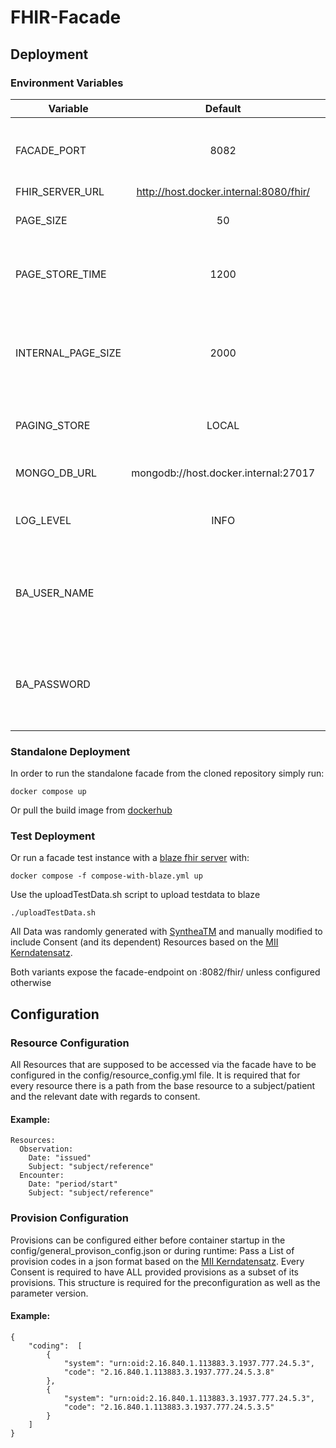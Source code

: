 # FHIR-Facade

## Deployment

### Environment Variables

| Variable                      | Default                       | Function                      | Comment                       |
|-------------------------------|:-----------------------------:|:-----------------------------:|:-----------------------------:|
| FACADE_PORT | 8082 | Port on which the Fhir-Facade is available | |
| FHIR_SERVER_URL | http://host.docker.internal:8080/fhir/   | |  |
| PAGE_SIZE | 50 | Number of entries per result page | |
| PAGE_STORE_TIME | 1200 | Seconds after which queried pages are discarded | |
| INTERNAL_PAGE_SIZE | 2000 | Number of loaded resources, before internal paging is used||
| PAGING_STORE | LOCAL | Use local storage or MongoDb for paging | Valid values: LOCAL / MONGO |
| MONGO_DB_URL | mongodb://host.docker.internal:27017 | MongoDB Connection String | |
| LOG_LEVEL | INFO | Determines the amount of console output | Valid values: INFO / DEBUG |
| BA_USER_NAME | | BasicAuth username if required for the connection to the fhir server | |
| BA_PASSWORD | | BasicAuth password if required for the connection to the fhir server | |


### Standalone Deployment

In order to run the standalone facade from the cloned repository simply run: 

`docker compose up`

Or pull the build image from [dockerhub](https://hub.docker.com/repository/docker/boehmdo/fhir-facade)

### Test Deployment

Or run a facade test instance with a [blaze fhir server](https://github.com/samply/blaze) with:

`docker compose -f compose-with-blaze.yml up`


Use the uploadTestData.sh script to upload testdata to blaze

`./uploadTestData.sh`

All Data was randomly generated with [SyntheaTM](https://github.com/synthetichealth/synthea) and manually modified to include Consent (and its dependent) Resources based on the [MII Kerndatensatz](https://simplifier.net/packages/de.medizininformatikinitiative.kerndatensatz.consent/1.0.0-ballot1).

Both variants expose the facade-endpoint on :8082/fhir/ unless configured otherwise

## Configuration

### Resource Configuration
All Resources that are supposed to be accessed via the facade have to be configured in the config/resource_config.yml file. It is required that for every resource there is a path from the base resource to a subject/patient and the relevant date with regards to consent.

#### Example:
```
Resources:
  Observation:
    Date: "issued"
    Subject: "subject/reference"
  Encounter:
    Date: "period/start"
    Subject: "subject/reference"
```

### Provision Configuration
Provisions can be configured either before container startup in the config/general_provison_config.json or during runtime:
Pass a List of provision codes in a json format based on the [MII Kerndatensatz](https://simplifier.net/packages/de.medizininformatikinitiative.kerndatensatz.consent/1.0.0-ballot1).
Every Consent is required to have ALL provided provisions as a subset of its provisions. This structure is required for the preconfiguration as well as the parameter version.

#### Example:
```
{
    "coding":  [
        {
            "system": "urn:oid:2.16.840.1.113883.3.1937.777.24.5.3",
            "code": "2.16.840.1.113883.3.1937.777.24.5.3.8"
        },
        {
            "system": "urn:oid:2.16.840.1.113883.3.1937.777.24.5.3",
            "code": "2.16.840.1.113883.3.1937.777.24.5.3.5"
        }
    ]   
}
```
